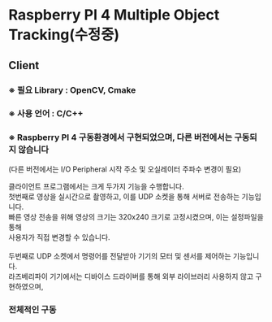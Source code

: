 # Raspberry PI 4 Multiple Object Tracking(수정중)
## Client  

### ※ 필요 Library : OpenCV, Cmake  

### ※ 사용 언어 : C/C++  

### ※ Raspberry PI 4 구동환경에서 구현되었으며, 다른 버전에서는 구동되지 않습니다  
(다른 버전에서는 I/O Peripheral 시작 주소 및 오실레이터 주파수 변경이 필요)  
  
  
클라이언트 프로그램에서는 크게 두가지 기능을 수행합니다.
<br>첫번째로 영상을 실시간으로 촬영하고, 이를 UDP 소켓을 통해 서버로 전송하는 기능입니다.
<br>빠른 영상 전송을 위해 영상의 크기는 320x240 크기로 고정시켰으며, 이는 설정파일을 통해
<br>사용자가 직접 변경할 수 있습니다.<br>
<br>두번째로 UDP 소켓에서 명령어를 전달받아 기기의 모터 및 센서를 제어하는 기능입니다.
<br>라즈베리파이 기기에서는 디바이스 드라이버를 통해 외부 라이브러리 사용하지 않고 구현하였으며,
<br>


### 전체적인 구동
